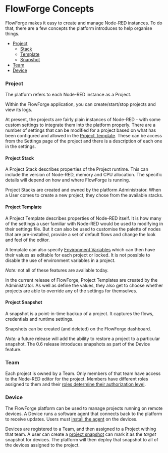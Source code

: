 # FlowForge Concepts

FlowForge makes it easy to create and manage Node-RED instances. To do that, there
are a few concepts the platform introduces to help organise things.

 - [Project](#project)
   - [Stack](#project-stack)
   - [Template](#project-template)
   - [Snapshot](#project-snapshot)
 - [Team](#team)
 - [Device](#device)

### Project

The platform refers to each Node-RED instance as a Project.

Within the FlowForge application, you can create/start/stop projects and view
its logs.

At present, the projects are fairly plain instances of Node-RED - with some
custom settings to integrate them into the platform properly. There are a number
of settings that can be modified for a project based on what has been configured
and allowed in the [Project Template](#project-template). These can be access
from the Settings page of the project and there is a description of each one in
the settings.

#### Project Stack

A Project Stack describes properties of the Project runtime. This can include the
version of Node-RED, memory and CPU allocation. The specific details will depend
on how and where FlowForge is running.

Project Stacks are created and owned by the platform Administrator. When a User
comes to create a new project, they chose from the available stacks.

#### Project Template

A Project Template describes properties of Node-RED itself. It is how many of the
settings a user familiar with Node-RED would be used to modifying in their settings
file. But it can also be used to customise the palette of nodes that are pre-installed,
provide a set of default flows and change the look and feel of the editor.

A template can also specify [Environment Variables](envvar) which can then have
their values as editable for each project or locked. It is not possible to disable
the use of environment variables in a project.

*Note:* not all of these features are available today.

In the current release of FlowForge, Project Templates are created by the Administrator.
As well as define the values, they also get to choose whether projects are able
to override any of the settings for themselves.

#### Project Snapshot

A snapshot is a point-in-time backup of a project. It captures the flows, credentials
and runtime settings.

Snapshots can be created (and deleted) on the FlowForge dashboard.

*Note:* a future release will add the ability to restore a project to a particular
snapshot. The 0.6 release introduces snapshots as part of the Device feature.

### Team

Each project is owned by a Team. Only members of that team have access to the
Node-RED editor for the project. Members have different roles assigned to them
and their [roles determine their authorization level](./team/#role-based-access-control).

### Device

The FlowForge platform can be used to manage projects running on remote devices.
A Device runs a software agent that connects back to the platform to receive updates.
Users must [install the agent](devices) on the devices.

Devices are registered to a Team, and then assigned to a Project withing that team.
A user can create a [project snapshot](#project-snapshot) can mark it as the
*target* snapshot for devices. The platform will then deploy that snapshot to
all of the devices assigned to the project.

